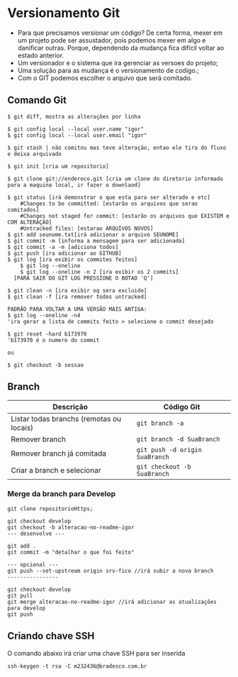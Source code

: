 # Versionamento Git

* Para que precisamos versionar um código? De certa forma, mexer em um projeto pode ser assustador, pois podemos mexer em algo e danificar
  outras. Porque, dependendo da mudança fica dificil voltar ao estado anterior.
* Um versionador e o sistema que ira gerenciar as versoes do projeto;
* Uma solução para as mudança é o versionamento de codigo.;
* Com o GIT podemos escolher o arquivo que será comitado.



## Comando Git

```
$ git diff, mostra as alterações por linha

$ git config local --local user.name "igor"
$ git config local --local user.email "igor"

$ git stash | não comitou mas teve alteração, entao ele tira do fluxo e deixa arquivado

$ git init [cria um repositorio]

$ git clone git://endereco.git [cria um clone do diretorio informado para a maquina local, ir fazer o downlaod]

$ git status [irá demonstrar o que esta para ser alterado e etc]
	#Changes to be committed: [estarão os arquivos que serao comitados]
	#Changes not staged for commit: [estarão os arquivos que EXISTEM e COM ALTERAÇÃO]
	#Untracked files: [estarao ARQUIVOS NOVOS]
$ git add seunome.txt[irá adicionar o arquivo SEUNOME]
$ git commit -m [informa a mensagem para ser adicionada]
$ git commit -a -m [adiciona todos]
$ git push [ira adicionar ao GITHUB]
$ git log [ira exibir os commites feitos]
	$ git log --oneline
	$ git log --oneline -n 2 [ira exibir os 2 commits]
  [PARA SAIR DO GIT LOG PRESSIONE O BOTAO 'Q']

$ git clean -n [ira exibir oq sera excluido]
$ git clean -f [ira remover todos untracked]

PADRÃO PARA VOLTAR A UMA VERSÃO MAIS ANTIGA:
$ git log --oneline -n4
'ira gerar a lista de commits feito > selecione o commit desejado

$ git reset -hard b173970
'b173970 é o numero do commit

ou

$ git checkout -b sessao
```

## Branch

| Descrição                                | Código Git                     |
| ---------------------------------------- | ------------------------------ |
| Listar todas branchs (remotas ou locais) | `git branch -a`                |
| Remover branch                           | `git branch -d SuaBranch`      |
| Remover branch já comitada               | `git push -d origin SuaBranch` |
| Criar a branch e selecionar              | `git checkout -b SuaBranch`    |





### Merge da branch para Develop

```
git clone repositorioHttps;

git checkout develop
git checkout -b alteracao-no-readme-igor
--- desenvolve ---

git add .
git commit -m "detalhar o que foi feito"

--- opcional ---
git push --set-upstream origin srv-fico //irá subir a nova branch
----------------

git checkout develop
git pull
git merge alteracao-no-readme-igor //irá adicionar as atualizações para develop
git push
```



## Criando chave SSH

O comando abaixo irá criar uma chave SSH para ser inserida

```
ssh-keygen -t rsa -C m232436@bradesco.com.br
```




